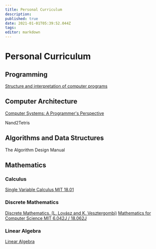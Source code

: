```yaml
---
title: Personal Curriculum
description: 
published: true
date: 2021-01-01T05:39:52.044Z
tags: 
editor: markdown
---
```


# Personal Curriculum

## Programming


[Structure and interpretation of computer programs](/book-notes/structure-and-interpretation-of-computer-programs/complete-personal-curriculum)

## Computer Architecture
[Computer Systems: A Programmer's Perspective](/book-notes/computer-systems-a-programmers-perspective/complete-personal-curriculum)

Nand2Tetris 
## Algorithms and Data Structures
The Algorithm Design Manual

## Mathematics

### Calculus 
[Single Variable Calculus MIT 18.01 ](https://ocw.mit.edu/courses/mathematics/18-01-single-variable-calculus-fall-2006/)

### Discrete Mathematics

[Discrete Mathematics. (L. Lovász and K. Vesztergombi)](/discrete_mathematics.ps)
[Mathematics for Computer Science MIT 6.042J / 18.062J ](https://ocw.mit.edu/courses/electrical-engineering-and-computer-science/6-042j-mathematics-for-computer-science-fall-2010/index.htm)

### Linear Algebra
[Linear Algebra](/mathematics/linear-algebra/complete-personal-curriculum)